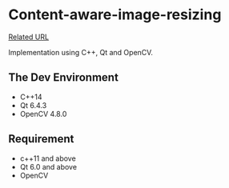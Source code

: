 # Content-aware-image-resizing

[Related URL](https://avikdas.com/2019/05/14/real-world-dynamic-programming-seam-carving.html)

Implementation using C++, Qt and OpenCV.

## The Dev Environment

- C++14
- Qt 6.4.3
- OpenCV 4.8.0

## Requirement

- c++11 and above
- Qt 6.0 and above
- OpenCV
